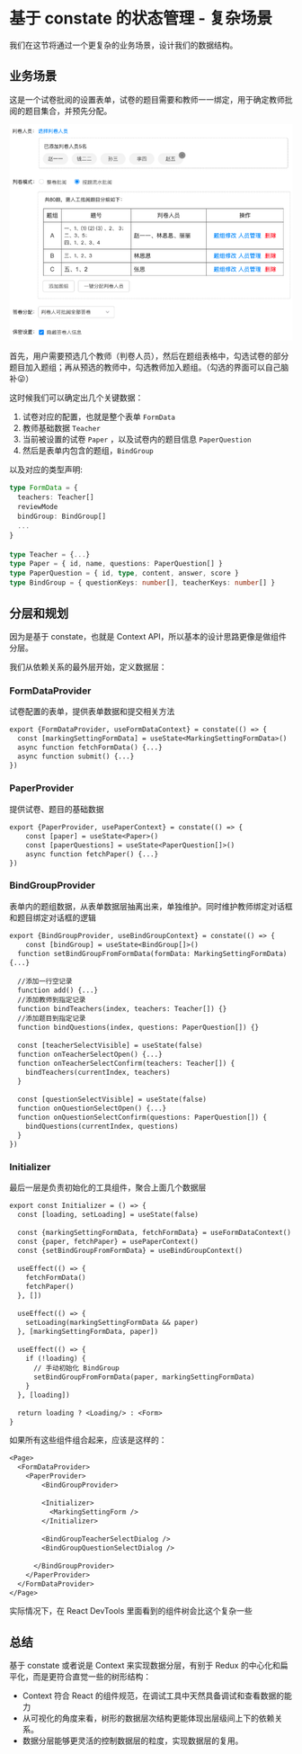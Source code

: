 # 基于 constate 的状态管理 - 复杂场景

我们在这节将通过一个更复杂的业务场景，设计我们的数据结构。

## 业务场景

这是一个试卷批阅的设置表单，试卷的题目需要和教师一一绑定，用于确定教师批阅的题目集合，并预先分配。



![image-20201130115612734](./assets/image-20201130115612734.png)

首先，用户需要预选几个教师（判卷人员），然后在题组表格中，勾选试卷的部分题目加入题组；再从预选的教师中，勾选教师加入题组。（勾选的界面可以自己脑补😜）



这时候我们可以确定出几个关键数据：

1. 试卷对应的配置，也就是整个表单 `FormData`
2. 教师基础数据 `Teacher`
3. 当前被设置的试卷 `Paper` ，以及试卷内的题目信息  `PaperQuestion`
4. 然后是表单内包含的题组，`BindGroup`


以及对应的类型声明:

```ts
type FormData = {
  teachers: Teacher[]
  reviewMode
  bindGroup: BindGroup[]
  ...
}
  
type Teacher = {...}
type Paper = { id, name, questions: PaperQuestion[] }
type PaperQuestion = { id, type, content, answer, score }
type BindGroup = { questionKeys: number[], teacherKeys: number[] }
```



## 分层和规划

因为是基于 constate，也就是 Context API，所以基本的设计思路更像是做组件分层。

我们从依赖关系的最外层开始，定义数据层：

### FormDataProvider

试卷配置的表单，提供表单数据和提交相关方法

```tsx
export {FormDataProvider, useFormDataContext} = constate(() => {
  const [markingSettingFormData] = useState<MarkingSettingFormData>()
  async function fetchFormData() {...}
  async function submit() {...}
})
```

### PaperProvider

提供试卷、题目的基础数据

```tsx
export {PaperProvider, usePaperContext} = constate(() => {
	const [paper] = useState<Paper>()
	const [paperQuestions] = useState<PaperQuestion[]>()
	async function fetchPaper() {...}
})
```

### BindGroupProvider

表单内的题组数据，从表单数据层抽离出来，单独维护。同时维护教师绑定对话框和题目绑定对话框的逻辑

```tsx
export {BindGroupProvider, useBindGroupContext} = constate(() => {
	const [bindGroup] = useState<BindGroup[]>()
  function setBindGroupFromFormData(formData: MarkingSettingFormData) {...}
  
  //添加一行空记录
  function add() {...}
  //添加教师到指定记录
  function bindTeachers(index, teachers: Teacher[]) {}
  //添加题目到指定记录
  function bindQuestions(index, questions: PaperQuestion[]) {}
  
  const [teacherSelectVisible] = useState(false)
  function onTeacherSelectOpen() {...}
  function onTeacherSelectConfirm(teachers: Teacher[]) {
    bindTeachers(currentIndex, teachers)
  }
  
  const [questionSelectVisible] = useState(false)
  function onQuestionSelectOpen() {...}
  function onQuestionSelectConfirm(questions: PaperQuestion[]) {
    bindQuestions(currentIndex, questions)
  }
})
```

### Initializer

最后一层是负责初始化的工具组件，聚合上面几个数据层

```tsx
export const Initializer = () => {
  const [loading, setLoading] = useState(false)
  
  const {markingSettingFormData, fetchFormData} = useFormDataContext()
  const {paper, fetchPaper} = usePaperContext()
  const {setBindGroupFromFormData} = useBindGroupContext()
  
  useEffect(() => {
    fetchFormData()
    fetchPaper()
  }, [])
  
  useEffect(() => {
    setLoading(markingSettingFormData && paper)
  }, [markingSettingFormData, paper])
  
  useEffect(() => {
    if (!loading) {
      // 手动初始化 BindGroup
      setBindGroupFromFormData(paper, markingSettingFormData)
    }
  }, [loading])
  
  return loading ? <Loading/> : <Form>
}
```



如果所有这些组件组合起来，应该是这样的：

```tsx
<Page>
  <FormDataProvider>
  	<PaperProvider>
    	<BindGroupProvider>

        <Initializer>
          <MarkingSettingForm />
        </Initializer>
        
        <BindGroupTeacherSelectDialog />
        <BindGroupQuestionSelectDialog />
        
      </BindGroupProvider>
    </PaperProvider>
  </FormDataProvider>
</Page>
```



实际情况下，在 React DevTools 里面看到的组件树会比这个复杂一些



## 总结

基于 constate 或者说是 Context 来实现数据分层，有别于 Redux 的中心化和扁平化，而是更符合直觉一些的树形结构：

- Context 符合 React 的组件规范，在调试工具中天然具备调试和查看数据的能力
- 从可视化的角度来看，树形的数据层次结构更能体现出层级间上下的依赖关系。
- 数据分层能够更灵活的控制数据层的粒度，实现数据层的复用。



